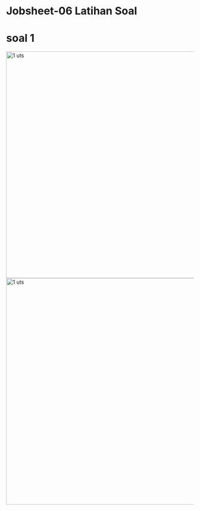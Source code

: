 # Jobsheet-06 Latihan Soal
<h1> soal 1</h1>

<img width="608" alt="1 uts " src=https://github.com/AchmadAnnasAwwabin/Learn-My-SQL/assets/160121014/15a5a986-0632-406c-8f63-fba8f3875d5b>

<img width="608" alt="1 uts " src=https://github.com/AchmadAnnasAwwabin/Learn-My-SQL/assets/160121014/fdcd7a6f-d0be-4fb0-bb97-e25a9cd92f15>
